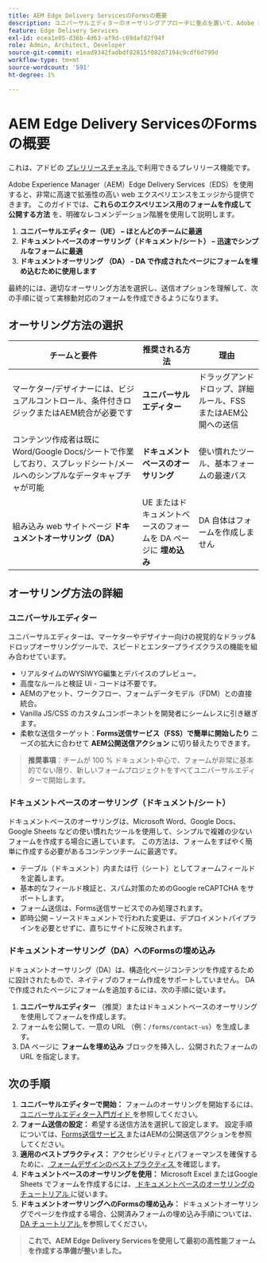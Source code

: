 ```yaml
---
title: AEM Edge Delivery ServicesのFormsの概要
description: ユニバーサルエディターのオーサリングアプローチに重点を置いて、Adobe Experience Manager Edge Delivery Servicesで高パフォーマンスのフォームを作成して配信する方法を説明します。
feature: Edge Delivery Services
exl-id: ecea1e05-d36b-4d63-af9d-c69dafd2f94f
role: Admin, Architect, Developer
source-git-commit: e1ead9342fadbdf82815f082d7194c9cdf6d799d
workflow-type: tm+mt
source-wordcount: '591'
ht-degree: 1%

---
```



# AEM Edge Delivery ServicesのFormsの概要

<span class="preview"> これは、アドビの <a href="https://experienceleague.adobe.com/docs/experience-manager-cloud-service/content/release-notes/prerelease.html?lang=ja#new-features"> プレリリースチャネル </a> で利用できるプレリリース機能です。</span>

Adobe Experience Manager（AEM）Edge Delivery Services（EDS）を使用すると、非常に高速で拡張性の高い web エクスペリエンスをエッジから提供できます。 このガイドでは、**これらのエクスペリエンス用のフォームを作成して公開する方法** を、明確なレコメンデーション階層を使用して説明します。

1. **ユニバーサルエディター（UE） – ほとんどのチームに最適**
2. **ドキュメントベースのオーサリング（ドキュメント/シート） – 迅速でシンプルなフォームに最適**
3. **ドキュメントオーサリング （DA） - DA で作成されたページにフォームを埋め込むために使用します**

最終的には、適切なオーサリング方法を選択し、送信オプションを理解して、次の手順に従って実稼動対応のフォームを作成できるようになります。



## オーサリング方法の選択

| チームと要件 | 推奨される方法 | 理由 |
|--------------------|--------------------|-----|
| マーケター/デザイナーには、ビジュアルコントロール、条件付きロジックまたはAEM統合が必要です | **ユニバーサルエディター** | ドラッグアンドドロップ、詳細ルール、FSS またはAEM公開への送信 |
| コンテンツ作成者は既に Word/Google Docs/シートで作業しており、スプレッドシート/メールへのシンプルなデータキャプチャが可能 | **ドキュメントベースのオーサリング** | 使い慣れたツール、基本フォームの最速パス |
| 組み込み web サイトページ **ドキュメントオーサリング（DA）** | UE またはドキュメントベースのフォームを DA ページに **埋め込み** | DA 自体はフォームを作成しません |


## オーサリング方法の詳細

### ユニバーサルエディター

ユニバーサルエディターは、マーケターやデザイナー向けの視覚的なドラッグ&amp;ドロップオーサリングツールで、スピードとエンタープライズクラスの機能を組み合わせています。

* リアルタイムのWYSIWYG編集とデバイスのプレビュー。
* 高度なルールと検証 UI - コードは不要です。
* AEMのアセット、ワークフロー、フォームデータモデル（FDM）との直接統合。
* Vanilla JS/CSS のカスタムコンポーネントを開発者にシームレスに引き継ぎます。
* 柔軟な送信ターゲット：**Forms送信サービス（FSS）で簡単に開始したり** ニーズの拡大に合わせて **AEM公開送信アクション** に切り替えたりできます。

> **推奨事項**：チームが 100 % ドキュメント中心で、フォームが非常に基本的でない限り、新しいフォームプロジェクトをすべてユニバーサルエディターで開始します。


### ドキュメントベースのオーサリング（ドキュメント/シート）

ドキュメントベースのオーサリングは、Microsoft Word、Google Docs、Google Sheets などの使い慣れたツールを使用して、シンプルで複雑の少ないフォームを作成する場合に適しています。 この方法は、フォームをすばやく簡単に作成する必要があるコンテンツチームに最適です。

* テーブル（ドキュメント）内または行（シート）としてフォームフィールドを定義します。
* 基本的なフィールド検証と、スパム対策のためのGoogle reCAPTCHA をサポートします。
* フォーム送信は、Forms送信サービスでのみ処理されます。
* 即時公開 – ソースドキュメントで行われた変更は、デプロイメントパイプラインを必要とせずに、直ちにサイトに反映されます。


### ドキュメントオーサリング（DA）へのFormsの埋め込み

ドキュメントオーサリング（DA）は、構造化ページコンテンツを作成するために設計されたもので、ネイティブのフォーム作成をサポートしていません。 DA で作成されたページにフォームを追加するには、次の手順に従います。

1. **ユニバーサルエディター** （推奨）またはドキュメントベースのオーサリングを使用してフォームを作成します。
2. フォームを公開して、一意の URL （例：`/forms/contact-us`）を生成します。
3. DA ページに **フォームを埋め込み** ブロックを挿入し、公開されたフォームの URL を指定します。

<!-- 
## Feature Comparison

| Capability | Universal Editor | Document-Based | Document Authoring |
|------------|-----------------|----------------|--------------------|
| Visual drag-and-drop | ✅ | – | – |
| Advanced rules editor | ✅ | Limited | – |
| Attachments | ✅ | EA | – |
| reCAPTCHA Enterprise | ✅ | ✅ | Depends on embed |
| Submit to spreadsheet/email | ✅ (FSS) | ✅ (FSS) | Via embed |
| Submit to AEM workflows/FDM | ✅ | – | Via UE embed |
| Custom components (JS/CSS) | ✅ | ✅ | Via embed |
| Localization via Sites | ✅ | Manual | Via embed |

-->

## 次の手順

1. **ユニバーサルエディターで開始：** フォームのオーサリングを開始するには、[ ユニバーサルエディター入門ガイド ](/help/edge/docs/forms/universal-editor/overview-universal-editor-for-edge-delivery-services-for-forms.md) を参照してください。
2. **フォーム送信の設定：** 希望する送信方法を選択して設定します。 設定手順については、[Forms送信サービス ](/help/edge/docs/forms/configure-submission-action-for-eds-forms.md) またはAEMの公開送信アクションを参照してください。
3. **適用のベストプラクティス：** アクセシビリティとパフォーマンスを確保するために、[ フォームデザインのベストプラクティス ](/help/edge/docs/forms/universal-editor/best-practices-eds-forms.md) を確認します。
4. **ドキュメントベースのオーサリングを使用：** Microsoft Excel またはGoogle Sheets でフォームを作成するには、[ ドキュメントベースのオーサリングのチュートリアル ](/help/edge/docs/forms/tutorial.md) に従います。
5. **ドキュメントオーサリングへのFormsの埋め込み：** ドキュメントオーサリングでページを作成する場合、公開済みフォームの埋め込み手順については、[DA チュートリアル ](https://www.aem.live/developer/da-tutorial) を参照してください。

> **これで、AEM Edge Delivery Servicesを使用して最初の高性能フォームを作成する準備が整いました。**